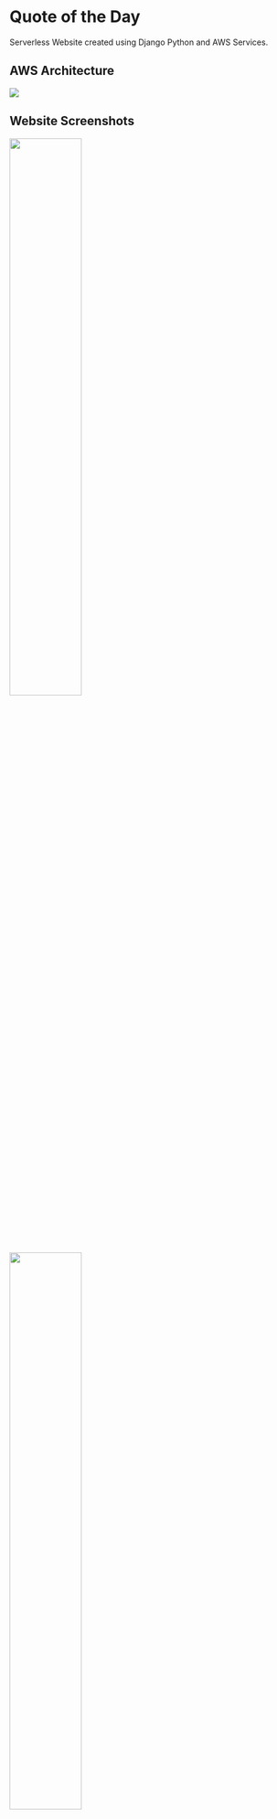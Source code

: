 # Quote of the Day

Serverless Website created using Django Python and AWS Services.


## AWS Architecture


<img src="https://github.com/pjx98/Quote-of-the-day-Revised-/blob/master/ScreenShots/Aws_Architecture.PNG">


## Website Screenshots

<img width="50%" src="https://github.com/pjx98/Quote-of-the-day-Revised-/blob/master/ScreenShots/Main_Page.PNG">

<img width="50%" src="https://github.com/pjx98/Quote-of-the-day-Revised-/blob/master/ScreenShots/Table_of_Quotes.PNG">

<img width="50%" src="https://github.com/pjx98/Quote-of-the-day-Revised-/blob/master/ScreenShots/Submit_Quotes.PNG">

<img width="50%" src="https://github.com/pjx98/Quote-of-the-day-Revised-/blob/master/ScreenShots/Subscribe.PNG">
